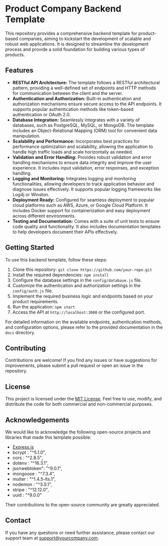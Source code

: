 # Product Company Backend Template

This repository provides a comprehensive backend template for product-based companies, aiming to kickstart the development of scalable and robust web applications. It is designed to streamline the development process and provide a solid foundation for building various types of products.

## Features

- **RESTful API Architecture:** The template follows a RESTful architectural pattern, providing a well-defined set of endpoints and HTTP methods for communication between the client and the server.
- **Authentication and Authorization:** Built-in authentication and authorization mechanisms ensure secure access to the API endpoints. It supports popular authentication methods like token-based authentication or OAuth 2.0.
- **Database Integration:** Seamlessly integrates with a variety of databases, such as PostgreSQL, MySQL, or MongoDB. The template includes an Object-Relational Mapping (ORM) tool for convenient data manipulation.
- **Scalability and Performance:** Incorporates best practices for performance optimization and scalability, allowing the application to handle high traffic loads and scale horizontally as needed.
- **Validation and Error Handling:** Provides robust validation and error handling mechanisms to ensure data integrity and improve the user experience. It includes input validation, error responses, and exception handling.
- **Logging and Monitoring:** Integrates logging and monitoring functionalities, allowing developers to track application behavior and diagnose issues effectively. It supports popular logging frameworks like Log4j or Winston.
- **Deployment Ready:** Configured for seamless deployment to popular cloud platforms such as AWS, Azure, or Google Cloud Platform. It includes Docker support for containerization and easy deployment across different environments.
- **Testing and Documentation:** Comes with a suite of unit tests to ensure code quality and functionality. It also includes documentation templates to help developers document their APIs effectively.

## Getting Started

To use this backend template, follow these steps:

1. Clone this repository: `git clone https://github.com/your-repo.git`
2. Install the required dependencies: `npm install`
3. Configure the database settings in the `config/database.js` file.
4. Customize the authentication and authorization settings in the `config/auth.js` file.
5. Implement the required business logic and endpoints based on your product requirements.
6. Run the application: `npm start`
7. Access the API at `http://localhost:3000` or the configured port.

For detailed information on the available endpoints, authentication methods, and configuration options, please refer to the provided documentation in the `docs` directory.

## Contributing

Contributions are welcome! If you find any issues or have suggestions for improvements, please submit a pull request or open an issue in the repository.

## License

This project is licensed under the [MIT License](https://opensource.org/licenses/MIT). Feel free to use, modify, and distribute the code for both commercial and non-commercial purposes.

## Acknowledgements

We would like to acknowledge the following open-source projects and libraries that made this template possible:

- [Express.js](https://expressjs.com)
- bcrypt : "^5.1.0",
- cors : "^2.8.5",
- dotenv : "^16.3.1",
- jsonwebtoken": "^9.0.1",
- mongoose : "^7.3.4",
- multer : "^1.4.5-lts.1",
- nodemon : "^3.0.1",
- stripe : "^12.12.0",
- uuid : "^9.0.0"

Their contributions to the open-source community are greatly appreciated.

## Contact

If you have any questions or need further assistance, please contact our support team at support@yourcompany.com.
